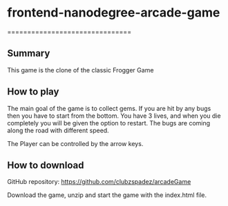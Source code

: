 # frontend-nanodegree-arcade-game
===============================

## Summary

This game is the clone of the classic Frogger Game

## How to play

The main goal of the game is to collect gems. If you are hit by any bugs then you have to start from the bottom. You have 3 lives, and when you die completely you will be given the option to restart. The bugs are coming along the road with different speed.

The Player can be controlled by the arrow keys.

## How to download

GitHub repository: https://github.com/clubzspadez/arcadeGame

Download the game, unzip and start the game with the index.html file.